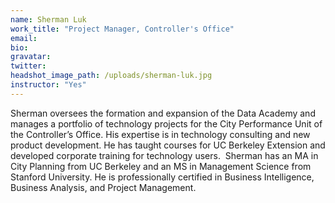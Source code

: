 ```yaml
---
name: Sherman Luk
work_title: "Project Manager, Controller's Office"
email:
bio:
gravatar:
twitter:
headshot_image_path: /uploads/sherman-luk.jpg
instructor: "Yes"
---
```



Sherman oversees the formation and expansion of the Data Academy and manages a portfolio of technology projects for the City Performance Unit of the Controller’s Office. His expertise is in technology consulting and new product development. He has taught courses for UC Berkeley Extension and developed corporate training for technology users.&nbsp; Sherman has an MA in City Planning from UC Berkeley and an MS in Management Science from Stanford University. He is professionally certified in Business Intelligence, Business Analysis, and Project Management.